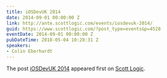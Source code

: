 ```yaml
---
title: iOSDevUK 2014
date: 2014-09-01 00:00:00 Z
link: http://ante.scottlogic.com/events/iosdevuk-2014/
guid: https://www.scottlogic.com/?post_type=events&p=4528
eventDate: 2014-09-01 00:00:00 Z
pubDateTime: 2018-05-04 10:28:31 Z
speakers:
- Colin Eberhardt
---
```


<p>The post <a rel="nofollow" href="http://ante.scottlogic.com/events/iosdevuk-2014/">iOSDevUK 2014</a> appeared first on <a rel="nofollow" href="http://ante.scottlogic.com">Scott Logic</a>.</p>